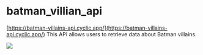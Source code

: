 # batman_villian_api

[https://batman-villains-api.cyclic.app/](https://batman-villains-api.cyclic.app/)
This API allows users to retrieve data about Batman villains.

![](https://external-content.duckduckgo.com/iu/?u=https%3A%2F%2Fstatic0.srcdn.com%2Fwordpress%2Fwp-content%2Fuploads%2F2020%2F06%2FBatman-The-Animated-Series-Villains.jpg&f=1&nofb=1&ipt=baba477721a23a382c037927c5c6719dbf5f3bafe5b1473f36be437afdc0ac6f&ipo=images)


